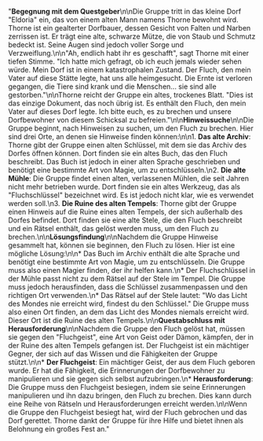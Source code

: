 "**Begegnung mit dem Questgeber**\n\nDie Gruppe tritt in das kleine Dorf \"Eldoria\" ein, das von einem alten Mann namens Thorne bewohnt wird. Thorne ist ein gealterter Dorfbauer, dessen Gesicht von Falten und Narben zerrissen ist. Er trägt eine alte, schwarze Mütze, die von Staub und Schmutz bedeckt ist. Seine Augen sind jedoch voller Sorge und Verzweiflung.\n\n\"Ah, endlich habt ihr es geschafft\", sagt Thorne mit einer tiefen Stimme. \"Ich hatte mich gefragt, ob ich euch jemals wieder sehen würde. Mein Dorf ist in einem katastrophalen Zustand. Der Fluch, den mein Vater auf diese Stätte legte, hat uns alle heimgesucht. Die Ernte ist verloren gegangen, die Tiere sind krank und die Menschen... sie sind alle gestorben.\"\n\nThorne reicht der Gruppe ein altes, trockenes Blatt. \"Dies ist das einzige Dokument, das noch übrig ist. Es enthält den Fluch, den mein Vater auf dieses Dorf legte. Ich bitte euch, es zu brechen und unsere Dorfbewohner von diesem Schicksal zu befreien.\"\n\n**Hinweissuche**\n\nDie Gruppe beginnt, nach Hinweisen zu suchen, um den Fluch zu brechen. Hier sind drei Orte, an denen sie Hinweise finden können:\n\n1. **Das alte Archiv**: Thorne gibt der Gruppe einen alten Schlüssel, mit dem sie das Archiv des Dorfes öffnen können. Dort finden sie ein altes Buch, das den Fluch beschreibt. Das Buch ist jedoch in einer alten Sprache geschrieben und benötigt eine bestimmte Art von Magie, um zu entschlüsseln.\n2. **Die alte Mühle**: Die Gruppe findet einen alten, verlassenen Mühlen, die seit Jahren nicht mehr betrieben wurde. Dort finden sie ein altes Werkzeug, das als \"Fluchschlüssel\" bezeichnet wird. Es ist jedoch nicht klar, wie es verwendet werden soll.\n3. **Die Ruine des alten Tempels**: Thorne gibt der Gruppe einen Hinweis auf die Ruine eines alten Tempels, der sich außerhalb des Dorfes befindet. Dort finden sie eine alte Stele, die den Fluch beschreibt und ein Rätsel enthält, das gelöst werden muss, um den Fluch zu brechen.\n\n**Lösungsfindung**\n\nNachdem die Gruppe Hinweise gesammelt hat, können sie beginnen, den Fluch zu lösen. Hier ist eine mögliche Lösung:\n\n* Das Buch im Archiv enthält die alte Sprache und benötigt eine bestimmte Art von Magie, um zu entschlüsseln. Die Gruppe muss also einen Magier finden, der ihr helfen kann.\n* Der Fluchschlüssel in der Mühle passt nicht zu dem Rätsel auf der Stele im Tempel. Die Gruppe muss jedoch herausfinden, dass die Schlüssel zusammenpassen und den richtigen Ort verwenden.\n* Das Rätsel auf der Stele lautet: \"Wo das Licht des Mondes nie erreicht wird, findest du den Schlüssel.\" Die Gruppe muss also einen Ort finden, an dem das Licht des Mondes niemals erreicht wird. Dieser Ort ist die Ruine des alten Tempels.\n\n**Questabschluss mit Herausforderung**\n\nNachdem die Gruppe den Fluch gelöst hat, müssen sie gegen den \"Fluchgeist\", eine Art von Geist oder Dämon, kämpfen, der in der Ruine des alten Tempels gefangen ist. Der Fluchgeist ist ein mächtiger Gegner, der sich auf das Wissen und die Fähigkeiten der Gruppe stützt.\n\n* **Der Fluchgeist**: Ein mächtiger Geist, der aus dem Fluch geboren wurde. Er hat die Fähigkeit, die Erinnerungen der Dorfbewohner zu manipulieren und sie gegen sich selbst aufzubringen.\n* **Herausforderung**: Die Gruppe muss den Fluchgeist besiegen, indem sie seine Erinnerungen manipulieren und ihn dazu bringen, den Fluch zu brechen. Dies kann durch eine Reihe von Rätseln und Herausforderungen erreicht werden.\n\nWenn die Gruppe den Fluchgeist besiegt hat, wird der Fluch gebrochen und das Dorf gerettet. Thorne dankt der Gruppe für ihre Hilfe und bietet ihnen als Belohnung ein großes Fest an."
